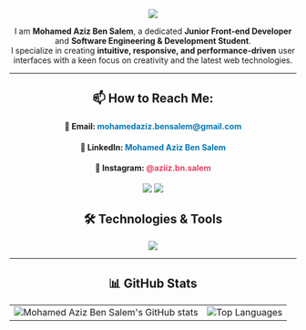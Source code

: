 <div align="center">

<p align="center" >       
<img src="https://readme-typing-svg.herokuapp.com/?lines=Hello,+World+!&center=true&size=30">    
  </p>     

I am **Mohamed Aziz Ben Salem**, a dedicated **Junior Front-end Developer** and **Software Engineering & Development Student**.  
I specialize in creating **intuitive, responsive, and performance-driven** user interfaces with a keen focus on creativity and the latest web technologies.

---

## 📫 How to Reach Me:

<div style="text-align: center;">
  <h4>💌 Email: <a href="mailto:mohamedaziz.bensalem@gmail.com" style="text-decoration: none; color: #0077B5;">mohamedaziz.bensalem@gmail.com</a></h4>
  <h4>🔗 LinkedIn: <a href="https://www.linkedin.com/in/mohamed-aziz-ben-salem-301b93255/" style="text-decoration: none; color: #0077B5;">Mohamed Aziz Ben Salem</a></h4>
  <h4>📸 Instagram: <a href="https://www.instagram.com/aziiz.bn.salem/" style="text-decoration: none; color: #E4405F;">@aziiz.bn.salem</a></h4>
</div>

<div align="center"> 

![](https://img.shields.io/github/followers/AziizBnSalem?color=green&logo=github)
![](https://komarev.com/ghpvc/?username=AziizBnSalem)

 </div>

## 🛠️ Technologies & Tools

<a href="https://skillicons.dev">
  <img src="https://skillicons.dev/icons?i=html,css,sass,ts,php,react,nextjs,angular,tailwindcss,idea,styledcomponents,bootstrap,vscode,figma,postman,graphql,sublime,npm,docker,git,github,gitlab,mysql,mongodb,sqlite&perline=7" />
</a>

---

## 📊 GitHub Stats

<!-- GitHub Stats in a Table -->
<table>
  <tr>
    <td>
      <img src="https://github-readme-stats.vercel.app/api?username=AziizBnSalem&show_icons=true&count_private=true&theme=merko" alt="Mohamed Aziz Ben Salem's GitHub stats" style="max-width: 400px;"/>
    </td>
    <td>
      <img src="https://github-readme-stats.vercel.app/api/top-langs/?username=AziizBnSalem&layout=compact&langs_count=8&theme=merko" alt="Top Languages" style="max-width: 400px;"/>
    </td>
  </tr>
</table>
</div>
